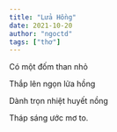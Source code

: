 ```yaml
---
title: "Lửa Hồng"
date: 2021-10-20
author: "ngoctd"
tags: ["thơ"]
---
```


Có một đốm than nhỏ

Thắp lên ngọn lửa hồng 

Dành trọn nhiệt huyết nồng

Tháp sáng ước mơ to.